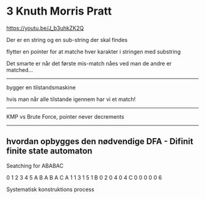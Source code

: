 # 3 Knuth Morris Pratt

https://youtu.be/J_b3uhkZK2Q

Der er en string og en sub-string der skal findes

flytter en pointer for at matche hver karakter i stringen med substring

Det smarte er når det første mis-match nåes ved man de andre er matched...

---

bygger en tilstandsmaskine

hvis man når alle tilstande igennem har vi et match!

---

KMP vs Brute Force, pointer never decrements

---

## hvordan opbygges den nødvendige DFA - Difinit finite state automaton

Seatching for ABABAC

  0 1 2 3 4 5
  A B A B A C
A 1 1 3 1 5 1
B 0 2 0 4 0 4
C 0 0 0 0 0 6

Systematisk konstruktions process
